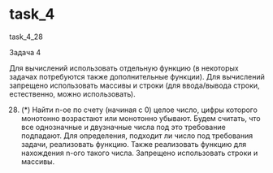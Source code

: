 # task_4
task_4_28

Задача 4

Для вычислений использовать отдельную функцию (в некоторых задачах потребуются также дополнительные функции). Для вычислений запрещено использовать массивы и строки (для ввода/вывода строки, естественно, можно использовать).

28. (*) Найти n-ое по счету (начиная с 0) целое число, цифры которого монотонно возрастают или монотонно убывают. Будем считать, что все однозначные и двузначные числа под это требование подпадают. Для определения, подходит ли число под требования задачи, реализовать функцию. Также реализовать функцию для нахождения n-ого такого числа. Запрещено использовать строки и массивы.
